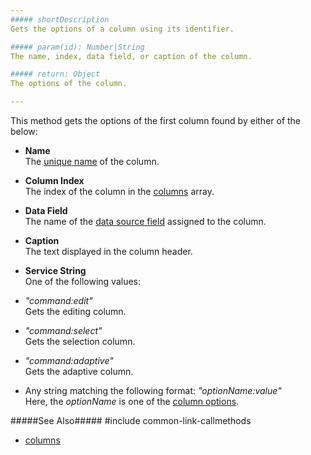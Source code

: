 ```yaml
---
##### shortDescription
Gets the options of a column using its identifier.

##### param(id): Number|String
The name, index, data field, or caption of the column.

##### return: Object
The options of the column.

---
```

This method gets the options of the first column found by either of the below:

* **Name**        
The [unique name](/api-reference/10%20UI%20Widgets/GridBase/1%20Configuration/columns/name.md '{basewidgetpath}/Configuration/columns/#name') of the column.

* **Column Index**        
The index of the column in the [columns](/api-reference/10%20UI%20Widgets/dxDataGrid/1%20Configuration/columns '{basewidgetpath}/Configuration/columns/') array.

* **Data Field**        
The name of the [data source field](/api-reference/10%20UI%20Widgets/GridBase/1%20Configuration/columns/dataField.md '{basewidgetpath}/Configuration/columns/#dataField') assigned to the column.

* **Caption**        
The text displayed in the column header.

* **Service String**  
One of the following values:
 - *"command:edit"*    
    Gets the editing column.

 - *"command:select"*    
    Gets the selection column.  

 - *"command:adaptive"*  
    Gets the adaptive column.  

 - Any string matching the following format: *"optionName:value"*  
    Here, the *optionName* is one of the [column options](/api-reference/10%20UI%20Widgets/dxDataGrid/1%20Configuration/columns '{basewidgetpath}/Configuration/columns/').

#####See Also#####
#include common-link-callmethods
- [columns](/api-reference/10%20UI%20Widgets/dxDataGrid/1%20Configuration/columns '{basewidgetpath}/Configuration/columns/')